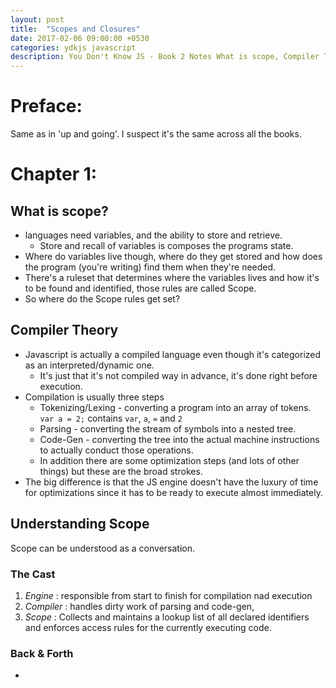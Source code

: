 ```yaml
---
layout: post
title:  "Scopes and Closures"
date: 2017-02-06 09:00:00 +0530
categories: ydkjs javascript
description: You Don't Know JS - Book 2 Notes What is scope, Compiler Theory...
---
```


# Preface:
Same as in 'up and going'. I suspect it's the same across all the books.

# Chapter 1:

## What is scope?

- languages need variables, and the ability to store and retrieve.
    - Store and recall of variables is composes the programs state.
- Where do variables live though, where do they get stored and how does the program (you're writing) find them when they're needed.
- There's a ruleset that determines where the variables lives and how it's to be found and identified, those rules are called Scope.
- So where do the Scope rules get set?


## Compiler Theory

- Javascript is actually a compiled language even though it's categorized as an interpreted/dynamic one.
    - It's just that it's not compiled way in advance, it's done right before execution.
- Compilation is usually three steps
    - Tokenizing/Lexing - converting a program into an array of tokens. `var a = 2;` contains `var`, `a`, `=` and `2`
    - Parsing - converting the stream of symbols into a nested tree.
    - Code-Gen - converting the tree into the actual machine instructions to actually conduct those operations.
    - In addition there are some optimization steps (and lots of other things) but these are the broad strokes.
- The big difference is that the JS engine doesn't have the luxury of time for optimizations since it has to be ready to execute almost immediately.


## Understanding Scope

Scope can be understood as a conversation.

### The Cast

1. _Engine_ : responsible from start to finish for compilation nad execution
2. _Compiler_ : handles dirty work of parsing and code-gen,
3. _Scope_ : Collects and maintains a lookup list of all declared identifiers and enforces access rules for the currently executing code.

### Back & Forth

- 



























